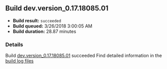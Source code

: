 ## Build dev.version_0.17.18085.01
- **Build result:** `succeeded`
- **Build queued:** 3/26/2018 3:00:05 AM
- **Build duration:** 28.87 minutes
### Details
Build [dev.version_0.17.18085.01](https://winappstudio.visualstudio.com/web/build.aspx?pcguid=a4ef43be-68ce-4195-a619-079b4d9834c2&builduri=vstfs%3a%2f%2f%2fBuild%2fBuild%2f25341) succeeded
Find detailed information in the [build log files](https://uwpctdiags.blob.core.windows.net/buildlogs/dev.version_0.17.18085.01_logs.zip)
